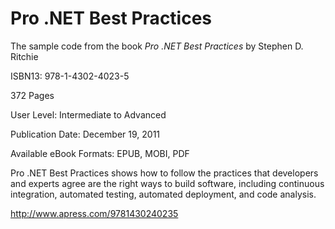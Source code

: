 Pro .NET Best Practices
=======================

The sample code from the book *Pro .NET Best Practices* by Stephen D. Ritchie

ISBN13: 978-1-4302-4023-5

372 Pages

User Level: Intermediate to Advanced

Publication Date: December 19, 2011

Available eBook Formats: EPUB, MOBI, PDF

Pro .NET Best Practices shows how to follow the practices that developers and experts agree are the right ways to build software, including continuous integration, automated testing, automated deployment, and code analysis.

http://www.apress.com/9781430240235
